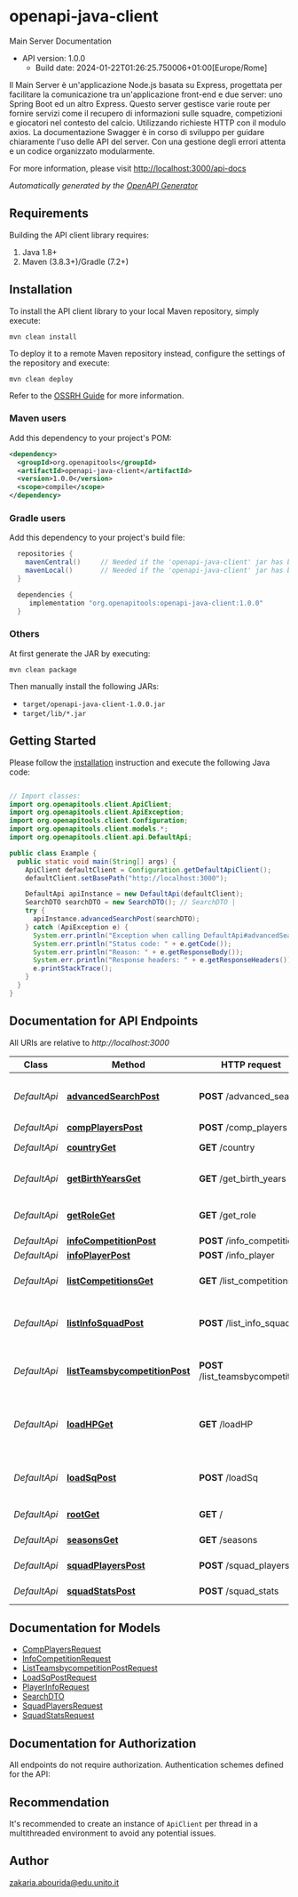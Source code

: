 # openapi-java-client

Main Server Documentation
- API version: 1.0.0
  - Build date: 2024-01-22T01:26:25.750006+01:00[Europe/Rome]

Il Main Server è un'applicazione Node.js basata su Express, progettata per facilitare la comunicazione tra un'applicazione front-end e due server: uno Spring Boot ed un altro Express. Questo server gestisce varie route per fornire servizi come il recupero di informazioni sulle squadre, competizioni e giocatori nel contesto del calcio. Utilizzando richieste HTTP con il modulo axios. La documentazione Swagger è in corso di sviluppo per guidare chiaramente l'uso delle API del server. Con una gestione degli errori attenta e un codice organizzato modularmente.

  For more information, please visit [http://localhost:3000/api-docs](http://localhost:3000/api-docs)

*Automatically generated by the [OpenAPI Generator](https://openapi-generator.tech)*


## Requirements

Building the API client library requires:
1. Java 1.8+
2. Maven (3.8.3+)/Gradle (7.2+)

## Installation

To install the API client library to your local Maven repository, simply execute:

```shell
mvn clean install
```

To deploy it to a remote Maven repository instead, configure the settings of the repository and execute:

```shell
mvn clean deploy
```

Refer to the [OSSRH Guide](http://central.sonatype.org/pages/ossrh-guide.html) for more information.

### Maven users

Add this dependency to your project's POM:

```xml
<dependency>
  <groupId>org.openapitools</groupId>
  <artifactId>openapi-java-client</artifactId>
  <version>1.0.0</version>
  <scope>compile</scope>
</dependency>
```

### Gradle users

Add this dependency to your project's build file:

```groovy
  repositories {
    mavenCentral()     // Needed if the 'openapi-java-client' jar has been published to maven central.
    mavenLocal()       // Needed if the 'openapi-java-client' jar has been published to the local maven repo.
  }

  dependencies {
     implementation "org.openapitools:openapi-java-client:1.0.0"
  }
```

### Others

At first generate the JAR by executing:

```shell
mvn clean package
```

Then manually install the following JARs:

* `target/openapi-java-client-1.0.0.jar`
* `target/lib/*.jar`

## Getting Started

Please follow the [installation](#installation) instruction and execute the following Java code:

```java

// Import classes:
import org.openapitools.client.ApiClient;
import org.openapitools.client.ApiException;
import org.openapitools.client.Configuration;
import org.openapitools.client.models.*;
import org.openapitools.client.api.DefaultApi;

public class Example {
  public static void main(String[] args) {
    ApiClient defaultClient = Configuration.getDefaultApiClient();
    defaultClient.setBasePath("http://localhost:3000");

    DefaultApi apiInstance = new DefaultApi(defaultClient);
    SearchDTO searchDTO = new SearchDTO(); // SearchDTO | 
    try {
      apiInstance.advancedSearchPost(searchDTO);
    } catch (ApiException e) {
      System.err.println("Exception when calling DefaultApi#advancedSearchPost");
      System.err.println("Status code: " + e.getCode());
      System.err.println("Reason: " + e.getResponseBody());
      System.err.println("Response headers: " + e.getResponseHeaders());
      e.printStackTrace();
    }
  }
}

```

## Documentation for API Endpoints

All URIs are relative to *http://localhost:3000*

Class | Method | HTTP request | Description
------------ | ------------- | ------------- | -------------
*DefaultApi* | [**advancedSearchPost**](docs/DefaultApi.md#advancedSearchPost) | **POST** /advanced_search | Perform an advanced search for players
*DefaultApi* | [**compPlayersPost**](docs/DefaultApi.md#compPlayersPost) | **POST** /comp_players | 
*DefaultApi* | [**countryGet**](docs/DefaultApi.md#countryGet) | **GET** /country | Get the list of countries
*DefaultApi* | [**getBirthYearsGet**](docs/DefaultApi.md#getBirthYearsGet) | **GET** /get_birth_years | Get the list of player birth years
*DefaultApi* | [**getRoleGet**](docs/DefaultApi.md#getRoleGet) | **GET** /get_role | Get the list of player roles
*DefaultApi* | [**infoCompetitionPost**](docs/DefaultApi.md#infoCompetitionPost) | **POST** /info_competition | 
*DefaultApi* | [**infoPlayerPost**](docs/DefaultApi.md#infoPlayerPost) | **POST** /info_player | 
*DefaultApi* | [**listCompetitionsGet**](docs/DefaultApi.md#listCompetitionsGet) | **GET** /list_competitions | Get the list of competitions
*DefaultApi* | [**listInfoSquadPost**](docs/DefaultApi.md#listInfoSquadPost) | **POST** /list_info_squad | Get information about a squad
*DefaultApi* | [**listTeamsbycompetitionPost**](docs/DefaultApi.md#listTeamsbycompetitionPost) | **POST** /list_teamsbycompetition | Get the list of teams for a given competition
*DefaultApi* | [**loadHPGet**](docs/DefaultApi.md#loadHPGet) | **GET** /loadHP | Load the Home page with the recent games
*DefaultApi* | [**loadSqPost**](docs/DefaultApi.md#loadSqPost) | **POST** /loadSq | Post historical matches for a squad
*DefaultApi* | [**rootGet**](docs/DefaultApi.md#rootGet) | **GET** / | Get the login page
*DefaultApi* | [**seasonsGet**](docs/DefaultApi.md#seasonsGet) | **GET** /seasons | Get the list of seasons
*DefaultApi* | [**squadPlayersPost**](docs/DefaultApi.md#squadPlayersPost) | **POST** /squad_players | Get players of a squad
*DefaultApi* | [**squadStatsPost**](docs/DefaultApi.md#squadStatsPost) | **POST** /squad_stats | Get stats of a squad


## Documentation for Models

 - [CompPlayersRequest](docs/CompPlayersRequest.md)
 - [InfoCompetitionRequest](docs/InfoCompetitionRequest.md)
 - [ListTeamsbycompetitionPostRequest](docs/ListTeamsbycompetitionPostRequest.md)
 - [LoadSqPostRequest](docs/LoadSqPostRequest.md)
 - [PlayerInfoRequest](docs/PlayerInfoRequest.md)
 - [SearchDTO](docs/SearchDTO.md)
 - [SquadPlayersRequest](docs/SquadPlayersRequest.md)
 - [SquadStatsRequest](docs/SquadStatsRequest.md)


## Documentation for Authorization

All endpoints do not require authorization.
Authentication schemes defined for the API:

## Recommendation

It's recommended to create an instance of `ApiClient` per thread in a multithreaded environment to avoid any potential issues.

## Author

zakaria.abourida@edu.unito.it

